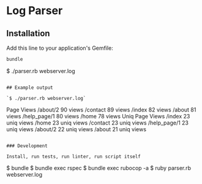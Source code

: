 # Log Parser

## Installation

Add this line to your application's Gemfile:

```ruby
bundle

```

$ ./parser.rb webserver.log

```

## Example output

`$ ./parser.rb webserver.log`

```

Page Views
/about/2 90 views
/contact 89 views
/index 82 views
/about 81 views
/help_page/1 80 views
/home 78 views
Uniq Page Views
/index 23 uniq views
/home 23 uniq views
/contact 23 uniq views
/help_page/1 23 uniq views
/about/2 22 uniq views
/about 21 uniq views

```

### Development

Install, run tests, run linter, run script itself

```

$ bundle
$ bundle exec rspec
$ bundle exec rubocop -a
$ ruby parser.rb webserver.log

```

```
